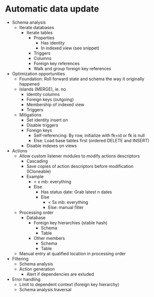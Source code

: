 # Automatic data update
* Schema analysis
  * Iterate databases
    * Iterate tables
      * Properties
        * Has identity
        * In indexed view (see snippet)
      * Triggers
      * Columns
      * Foreign key references
      * Walk and group foreign key references
* Optimization opportunities
  * Foundation: Roll forward state and schema the way it originally happened
  * Islands (MERGE), ie. no
    * Identity columns
    * Foreign keys (outgoing)
    * Membership of indexed view
    * Triggers
  * Mitigations
    * Set identity insert on
    * Disable triggers
    * Foreign keys
      * Self-referencing: By row, initialize with fk=id or fk is null
      * Else: Load base tables first (ordered DELETE and INSERT)
    * Disable indexes on views
* Actions
  * Allow custom listener modules to modify actions descriptors
    * Cascading
    * Save copies of action descriptors before modification (ICloneable)
    * Example
        * &lt; x mb: everything
        * Else
            * Has status date: Grab latest n dates
            * Else
                * &lt; 5x mb: everything
                * Else: manual filter
  * Processing order
    * Database
      * Foreign key hierarchies (stable hash)
        * Schema
        * Table
      * Other members
        * Schema
        * Table
  * Manual entry at qualified location in processing order
* Filtering
  * Schema analysis
  * Action generation
    * Alert if dependencies are exluded
* Error handling
  * Limit to dependent context (foreign key hierarchy)
  * Schema analysis traversal